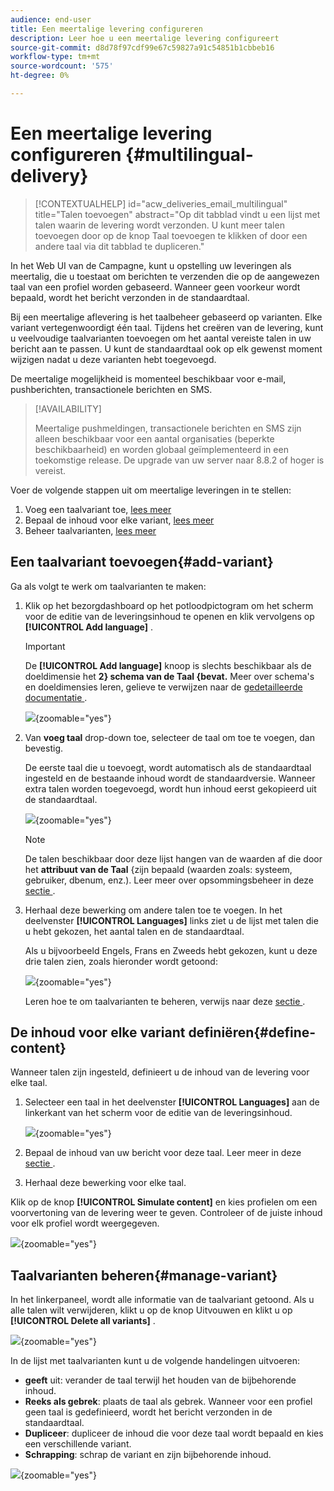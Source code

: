```yaml
---
audience: end-user
title: Een meertalige levering configureren
description: Leer hoe u een meertalige levering configureert
source-git-commit: d8d78f97cdf99e67c59827a91c54851b1cbbeb16
workflow-type: tm+mt
source-wordcount: '575'
ht-degree: 0%

---
```


# Een meertalige levering configureren {#multilingual-delivery}

>[!CONTEXTUALHELP]
>id="acw_deliveries_email_multilingual"
>title="Talen toevoegen"
>abstract="Op dit tabblad vindt u een lijst met talen waarin de levering wordt verzonden. U kunt meer talen toevoegen door op de knop Taal toevoegen te klikken of door een andere taal via dit tabblad te dupliceren."

In het Web UI van de Campagne, kunt u opstelling uw leveringen als meertalig, die u toestaat om berichten te verzenden die op de aangewezen taal van een profiel worden gebaseerd. Wanneer geen voorkeur wordt bepaald, wordt het bericht verzonden in de standaardtaal.

Bij een meertalige aflevering is het taalbeheer gebaseerd op varianten. Elke variant vertegenwoordigt één taal. Tijdens het creëren van de levering, kunt u veelvoudige taalvarianten toevoegen om het aantal vereiste talen in uw bericht aan te passen. U kunt de standaardtaal ook op elk gewenst moment wijzigen nadat u deze varianten hebt toegevoegd.

De meertalige mogelijkheid is momenteel beschikbaar voor e-mail, pushberichten, transactionele berichten en SMS.

>[!AVAILABILITY]
>
>Meertalige pushmeldingen, transactionele berichten en SMS zijn alleen beschikbaar voor een aantal organisaties (beperkte beschikbaarheid) en worden globaal geïmplementeerd in een toekomstige release. De upgrade van uw server naar 8.8.2 of hoger is vereist.

Voer de volgende stappen uit om meertalige leveringen in te stellen:

1. Voeg een taalvariant toe, [ lees meer ](#add-variant)
1. Bepaal de inhoud voor elke variant, [ lees meer ](#define-content)
1. Beheer taalvarianten, [ lees meer ](#manage-variant)

## Een taalvariant toevoegen{#add-variant}

Ga als volgt te werk om taalvarianten te maken:

1. Klik op het bezorgdashboard op het potloodpictogram om het scherm voor de editie van de leveringsinhoud te openen en klik vervolgens op **[!UICONTROL Add language]** .

   >[!IMPORTANT]
   >
   >De **[!UICONTROL Add language]** knoop is slechts beschikbaar als de doeldimensie het **2} schema van de Taal {bevat.** Meer over schema&#39;s en doeldimensies leren, gelieve te verwijzen naar de [ gedetailleerde documentatie ](../audience/targeting-dimensions.md).

   ![](assets/edit-content_2.png){zoomable="yes"}

1. Van **voeg taal** drop-down toe, selecteer de taal om toe te voegen, dan bevestig.

   De eerste taal die u toevoegt, wordt automatisch als de standaardtaal ingesteld en de bestaande inhoud wordt de standaardversie. Wanneer extra talen worden toegevoegd, wordt hun inhoud eerst gekopieerd uit de standaardtaal.

   ![](assets/edit-content_3.png){zoomable="yes"}

   >[!NOTE]
   >
   >De talen beschikbaar door deze lijst hangen van de waarden af die door het **attribuut van de Taal** {zijn bepaald (waarden zoals: systeem, gebruiker, dbenum, enz.). Leer meer over opsommingsbeheer in deze [ sectie ](../administration/enumerations.md).

1. Herhaal deze bewerking om andere talen toe te voegen. In het deelvenster **[!UICONTROL Languages]** links ziet u de lijst met talen die u hebt gekozen, het aantal talen en de standaardtaal.

   Als u bijvoorbeeld Engels, Frans en Zweeds hebt gekozen, kunt u deze drie talen zien, zoals hieronder wordt getoond:

   ![](assets/edit-content_9.png){zoomable="yes"}

   Leren hoe te om taalvarianten te beheren, verwijs naar deze [ sectie ](#manage-variant).

## De inhoud voor elke variant definiëren{#define-content}

Wanneer talen zijn ingesteld, definieert u de inhoud van de levering voor elke taal.

1. Selecteer een taal in het deelvenster **[!UICONTROL Languages]** aan de linkerkant van het scherm voor de editie van de leveringsinhoud.

   ![](assets/edit-content_11.png){zoomable="yes"}

1. Bepaal de inhoud van uw bericht voor deze taal. Leer meer in deze [ sectie ](../msg/create-deliveries.md).

1. Herhaal deze bewerking voor elke taal.

<!--
>[!BEGINTABS]

>[!TAB Email delivery]

1. From the delivery content edition screen, choose a language and click the **[!UICONTROL Edit email body]** button. You can also hover over the email preview and select **[!UICONTROL Open email designer]**.

    ![](assets/edit-content_11.png){zoomable="yes"}

1. Define the content of your email for this language. [Read more](../email/get-started-email-designer.md#start-authoring)

1. Repeat this operation for each language.

>[!TAB SMS delivery]

1. From the delivery content edition screen, choose a language.

1. Edit the content of the SMS message for this language. [Read more](../sms/create-sms.md)

    ![](assets/edit-content_11-sms.png){zoomable="yes"}

1. Repeat this operation for each language.

>[!ENDTABS]

-->

Klik op de knop **[!UICONTROL Simulate content]** en kies profielen om een voorvertoning van de levering weer te geven. Controleer of de juiste inhoud voor elk profiel wordt weergegeven.

![](assets/edit-content_5.png){zoomable="yes"}

## Taalvarianten beheren{#manage-variant}

In het linkerpaneel, wordt alle informatie van de taalvariant getoond. Als u alle talen wilt verwijderen, klikt u op de knop Uitvouwen en klikt u op **[!UICONTROL Delete all variants]** .

![](assets/edit-content_13.png){zoomable="yes"}

In de lijst met taalvarianten kunt u de volgende handelingen uitvoeren:

* **geeft** uit: verander de taal terwijl het houden van de bijbehorende inhoud.
* **Reeks als gebrek**: plaats de taal als gebrek. Wanneer voor een profiel geen taal is gedefinieerd, wordt het bericht verzonden in de standaardtaal.
* **Dupliceer**: dupliceer de inhoud die voor deze taal wordt bepaald en kies een verschillende variant.
* **Schrapping**: schrap de variant en zijn bijbehorende inhoud.

![](assets/edit-content_13-sms.png){zoomable="yes"}

